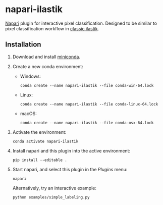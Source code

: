 # napari-ilastik

[Napari][napari] plugin for interactive pixel classification.
Designed to be similar to pixel classification workflow in [classic ilastik][ilastik].

## Installation

1. Download and install [miniconda][miniconda].

2. Create a new conda environment:
   * Windows:
     ```shell
     conda create --name napari-ilastik --file conda-win-64.lock
     ```
   * Linux:
     ```shell
     conda create --name napari-ilastik --file conda-linux-64.lock
     ```
   * macOS:
     ```shell
     conda create --name napari-ilastik --file conda-osx-64.lock
     ```

3. Activate the environment:
   ```shell
   conda activate napari-ilastik
   ```

4. Install napari and this plugin into the active environment:
   ```shell
   pip install --editable .
   ```

5. Start napari, and select this plugin in the _Plugins_ menu:
   ```shell
   napari
   ```
   Alternatively, try an interactive example:
   ```shell
   python examples/simple_labeling.py
   ```

[napari]: https://napari.org/
[ilastik]: https://www.ilastik.org/
[miniconda]: https://docs.conda.io/en/latest/miniconda.html
